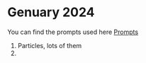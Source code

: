 # Genuary 2024

You can find the prompts used here 
[Prompts](https://genuary.art/prompts)

1. Particles, lots of them 
2. 